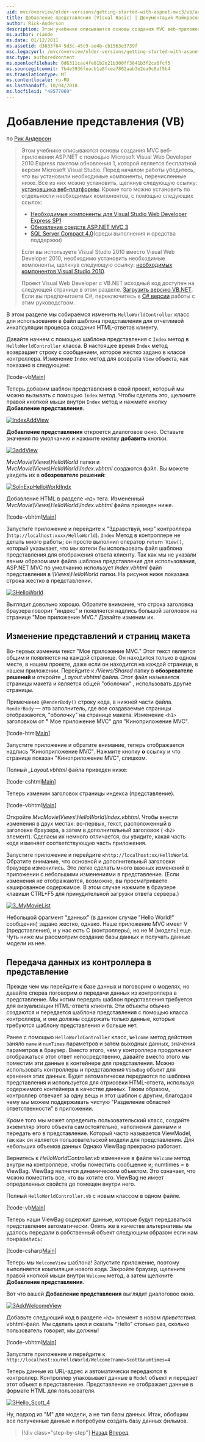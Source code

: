 ```yaml
---
uid: mvc/overview/older-versions/getting-started-with-aspnet-mvc3/vb/adding-a-view
title: Добавление представления (Visual Basic) | Документация Майкрософт
author: Rick-Anderson
description: Этом учебнике описываются основы создания MVC веб-приложения ASP.NET с помощью Microsoft Visual Web Developer 2010 Express пакетом обновления 1, который является...
ms.author: riande
ms.date: 01/12/2011
ms.assetid: d3633f64-5d3c-45c9-ae4b-cb1563e3739f
msc.legacyurl: /mvc/overview/older-versions/getting-started-with-aspnet-mvc3/vb/adding-a-view
msc.type: authoredcontent
ms.openlocfilehash: 0d6311cac4fe01b2e21b300ff3841b3f2ca6fcf5
ms.sourcegitcommit: 7b4e3936feacb1a8fcea7802aab3e2ea9c8af5b4
ms.translationtype: MT
ms.contentlocale: ru-RU
ms.lasthandoff: 10/04/2018
ms.locfileid: "48577069"
---
```

<a name="adding-a-view-vb"></a>Добавление представления (VB)
====================
по [Рик Андерсон]((https://twitter.com/RickAndMSFT))

> Этом учебнике описываются основы создания MVC веб-приложения ASP.NET с помощью Microsoft Visual Web Developer 2010 Express пакетом обновления 1, которой является бесплатной версии Microsoft Visual Studio. Перед началом работы убедитесь, что вы установили необходимые компоненты, перечисленные ниже. Все из них можно установить, щелкнув следующую ссылку: [установщика веб-платформы](https://www.microsoft.com/web/gallery/install.aspx?appid=VWD2010SP1Pack). Кроме того можно установить по отдельности необходимых компонентов, с помощью следующих ссылок:
> 
> - [Необходимые компоненты для Visual Studio Web Developer Express SP1](https://www.microsoft.com/web/gallery/install.aspx?appid=VWD2010SP1Pack)
> - [Обновление средств ASP.NET MVC 3](https://www.microsoft.com/web/gallery/install.aspx?appsxml=&amp;appid=MVC3)
> - [SQL Server Compact 4.0](https://www.microsoft.com/web/gallery/install.aspx?appid=SQLCE;SQLCEVSTools_4_0)(среды выполнения и средства поддержки)
> 
> Если вы используете Visual Studio 2010 вместо Visual Web Developer 2010, необходимо установить необходимые компоненты, щелкнув следующую ссылку: [необходимых компонентов Visual Studio 2010](https://www.microsoft.com/web/gallery/install.aspx?appsxml=&amp;appid=VS2010SP1Pack).
> 
> Проект Visual Web Developer с VB.NET исходный код доступен на следующей странице в этом разделе. [Загрузить версию VB.NET](https://code.msdn.microsoft.com/Introduction-to-MVC-3-10d1b098). Если вы предпочитаете C#, переключитесь в [C# версии](../cs/adding-a-view.md) работы с этим руководством.


В этом разделе мы собираемся изменить `HelloWorldController` класс для использования в файл шаблона представления для отчетливой инкапсуляции процесса создания HTML-ответов клиенту.

Давайте начнем с помощью шаблона представления с `Index` метод в `HelloWorldController` класса. В настоящее время `Index` метод возвращает строку с сообщением, которое жестко задано в классе контроллера. Изменение `Index` метод для возврата `View` объекта, как показано в следующем:

[!code-vb[Main](adding-a-view/samples/sample1.vb)]

Теперь добавим шаблон представления в свой проект, который мы можно вызывать с помощью `Index` метод. Чтобы сделать это, щелкните правой кнопкой мыши внутри `Index` метод и нажмите кнопку **Добавление представления**.

[![IndexAddView](adding-a-view/_static/image2.png "IndexAddView")](adding-a-view/_static/image1.png)

**Добавление представления** откроется диалоговое окно. Оставьте значения по умолчанию и нажмите кнопку **добавить** кнопки.

[![3addView](adding-a-view/_static/image4.png "3addView")](adding-a-view/_static/image3.png)

*MvcMovie\Views\HelloWorld* папки и *MvcMovie\Views\HelloWorld\Index.vbhtml* создаются файл. Вы можете увидеть их в **обозревателе решений**:

[![SolnExpHelloWorldIndx](adding-a-view/_static/image6.png "SolnExpHelloWorldIndx")](adding-a-view/_static/image5.png)

Добавление HTML в разделе `<h2>` тега. Измененный *MvcMovie\Views\HelloWorld\Index.vbhtml* файла приведен ниже.

[!code-vbhtml[Main](adding-a-view/samples/sample2.vbhtml)]

Запустите приложение и перейдите к &quot;Здравствуй, мир&quot; контроллера (`http://localhost:xxxx/HelloWorld`). `Index` Метод в контроллере не делать много работы; он просто выполнил оператор `return View()`, который указывает, что мы хотели бы использовать файл шаблона представления для отображения ответа клиенту. Так как мы не указали явным образом имя файла шаблона представления для использования, ASP.NET MVC по умолчанию использует *Index.vbhtml* файл представления в *\Views\HelloWorld* папки. На рисунке ниже показана строка жестко в представлении.

[![3HelloWorld](adding-a-view/_static/image8.png "3HelloWorld")](adding-a-view/_static/image7.png)

Выглядит довольно хорошо. Обратите внимание, что строка заголовка браузера говорит &quot;индекс&quot; и появляется надпись большой заголовок на странице &quot;Мое приложение MVC.&quot; Давайте изменим их.

## <a name="changing-views-and-layout-pages"></a>Изменение представлений и страниц макета

Во-первых изменим текст &quot;Мое приложение MVC.&quot; Этот текст является общим и появляется на каждой странице. Он находится только в одном месте, в нашем проекте, даже если он находится на каждой странице, в нашем приложении. Перейдите к */Views/Shared* папку в **обозревателе решений** и откройте  *\_Layout.vbhtml* файла. Этот файл называется страницы макета и является общей &quot;оболочки&quot; , использовать другие страницы.

Примечание `@RenderBody()` строку кода, в нижней части файла. `RenderBody` — это заполнитель, где все создаваемые страницы отображаются, &quot;оболочку&quot; на странице макета. Изменение `<h1>` заголовком от **&quot;** Мое приложение MVC&quot; для &quot;Киноприложение MVC&quot;.

[!code-html[Main](adding-a-view/samples/sample3.html)]

Запустите приложение и обратите внимание, теперь отображается надпись &quot;Киноприложение MVC&quot;. Нажмите кнопку **о** ссылку и что странице показан &quot;Киноприложение MVC&quot;, слишком.

Полный  *\_Layout.vbhtml* файла приведен ниже:

[!code-cshtml[Main](adding-a-view/samples/sample4.cshtml)]

Теперь изменим заголовок страницы индекса (представление).

[!code-vbhtml[Main](adding-a-view/samples/sample5.vbhtml)]

Откройте *MvcMovie\Views\HelloWorld\Index.vbhtml*. Чтобы внести изменения в двух местах: во-первых, текст, расположенный в заголовке браузера, а затем в дополнительный заголовок ( `<h2>` элемент). Сделаем их немного отличается, вы увидите, какая часть кода изменяет соответствующую часть приложения.

Запустите приложение и перейдите к`http://localhost:xx/HelloWorld`. Обратите внимание, что основной и дополнительный заголовки браузера изменились. Это легко сделать много важных изменений в приложении с небольшими изменениями в представление. (Если изменения не отображаются, возможно, вы просматриваете кэшированное содержимое. В этом случае нажмите в браузере клавиши CTRL+F5 для принудительной загрузки ответа сервера.)

[![3_MyMovieList](adding-a-view/_static/image10.png "3_MyMovieList")](adding-a-view/_static/image9.png)

Небольшой фрагмент &quot;данных&quot; (в данном случае &quot;Hello World!&quot; сообщения) задано жестко, однако. Наше приложение MVC имеет V (представления), и у нас есть C (контроллеры), но не M (модель) еще. Чуть ниже мы рассмотрим создание базы данных и получать данные модели из нее.

## <a name="passing-data-from-the-controller-to-the-view"></a>Передача данных из контроллера в представление

Прежде чем мы перейдите к базе данных и поговорим о моделях, но давайте сперва поговорим о передачи данных из контроллера в представление. Мы хотим передать шаблон представления требуется для визуализации HTML-ответа клиента. Эти объекты обычно создаются и передается шаблона представления с помощью класса контроллера, и они должны содержать только данные, которые требуются шаблону представления и больше нет.

Ранее с помощью `HelloWorldController` класс, `Welcome` метод действия заняло `name` и `numTimes` параметров и затем выходных данных, значения параметров в браузер. Вместо этого, чем у контроллера продолжают отображаться этот ответ непосредственно, давайте вместо этого мы поместим эти данные в контейнере для представления. Можно использовать контроллеры и представления `ViewBag` объект для хранения этих данных. Будет автоматически передаются по шаблона представления и используется для отрисовки HTML-ответа, используя содержимого контейнера в качестве данных. Таким образом, контроллер отвечает за одну вещь и этот шаблон с другим, благодаря чему мы можем поддерживать чистую &quot;Разделение областей ответственности&quot; в приложении.

Кроме того мы может определить пользовательский класс, создайте экземпляр этого объекта самостоятельно, наполнения данными и передать его в представление. Который часто называется ViewModel, так как он является пользовательской модели для представления. Для небольших объемов данных Однако ViewBag прекрасно работает.

Вернитесь к *HelloWorldController.vb* изменение в файле `Welcome` метод внутри на контроллере, чтобы поместить сообщение и; numtimes = в ViewBag. ViewBag является динамическим объектом. Это означает, что можно поместить все, что вы хотите его. ViewBag не имеет определенных свойств до помещен внутри него.

Полный `HelloWorldController.vb` с новым классом в одном файле.

[!code-vb[Main](adding-a-view/samples/sample6.vb)]

Теперь наши ViewBag содержит данные, которые будут передаваться представления автоматически. Опять же в качестве альтернативы мы удалось передали в собственный объект следующим образом если нам понравились:

[!code-csharp[Main](adding-a-view/samples/sample7.cs)]

Теперь мы `WelcomeView` шаблона! Запустите приложение, поэтому выполняется компиляция нового кода. Закройте браузер, щелкните правой кнопкой мыши внутри `Welcome` метод, а затем щелкните **Добавление представления**.

Вот что вашей **Добавление представления** выглядит диалоговое окно.

[![3AddWelcomeView](adding-a-view/_static/image12.png "3AddWelcomeView")](adding-a-view/_static/image11.png)

Добавьте следующий код в разделе `<h2>` элемент в новом <em>приветствия.</em> vbhtml-файл. Мы сделать цикл и сказать &quot;Hello&quot; столько раз, сколько пользователь говорит, мы должны!

[!code-vbhtml[Main](adding-a-view/samples/sample8.vbhtml)]

Запустите приложение и перейдите к `http://localhost:xx/HelloWorld/Welcome?name=Scott&numtimes=4`

Теперь данные из URL-адрес и автоматически передаются в контроллер. Контроллер упаковывает данные в `Model` объект и передает этот объект в представление. Представление не отображает данные в формате HTML для пользователя.

[![3Hello_Scott_4](adding-a-view/_static/image14.png "3Hello_Scott_4")](adding-a-view/_static/image13.png)

Ну, подход из &quot;M&quot; для модели, а не тип базы данных. Итак, обобщим все полученные данные и попробуем создать базу данных фильмов.

> [!div class="step-by-step"]
> [Назад](adding-a-controller.md)
> [Вперед](adding-a-model.md)

